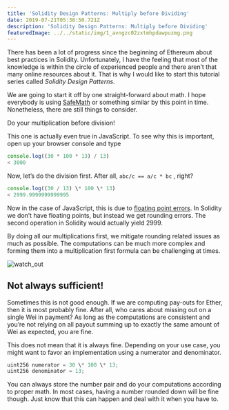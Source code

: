 ```yaml
---
title: 'Solidity Design Patterns: Multiply before Dividing'
date: 2019-07-21T05:38:50.721Z
description: 'Solidity Design Patterns: Multiply before Dividing'
featuredImage: ../../static/img/1_avngzc02zxtmhpdawpuzmg.png
---
```

There has been a lot of progress since the beginning of Ethereum about best practices in Solidity. Unfortunately, I have the feeling that most of the knowledge is within the circle of experienced people and there aren’t that many online resources about it. That is why I would like to start this tutorial series called _Solidity Design Patterns_.

We are going to start it off by one straight-forward about math. I hope everybody is using [SafeMath](https://github.com/OpenZeppelin/openzeppelin-solidity/blob/master/contracts/math/SafeMath.sol) or something similar by this point in time. Nonetheless, there are still things to consider.

Do your multiplication before division!

This one is actually even true in JavaScript. To see why this is important, open up your browser console and type

```javascript
console.log((30 * 100 * 13) / 13)
< 3000
```

Now, let’s do the division first. After all, `abc/c == a/c * bc` , right?

```javascript
console.log((30 / 13) \* 100 \* 13)
< 2999.9999999999995
```

Now in the case of JavaScript, this is due to [floating point errors](https://en.wikipedia.org/wiki/Floating_point_error_mitigation). In Solidity we don’t have floating points, but instead we get rounding errors. The second operation in Solidity would actually yield 2999.

By doing all our multiplications first, we mitigate rounding related issues as much as possible. The computations can be much more complex and forming them into a multiplication first formula can be challenging at times.

![watch_out](/img/1_avngzc02zxtmhpdawpuzmg.png)

## Not always sufficient!

Sometimes this is not good enough. If we are computing pay-outs for Ether, then it is most probably fine. After all, who cares about missing out on a single Wei in payment? As long as the computations are consistent and you’re not relying on all payout summing up to exactly the same amount of Wei as expected, you are fine.

This does not mean that it is always fine. Depending on your use case, you might want to favor an implementation using a numerator and denominator.

```javascript
uint256 numerator = 30 \* 100 \* 13;
uint256 denominator = 13;
```

You can always store the number pair and do your computations according to proper math. In most cases, having a number rounded down will be fine though. Just know that this can happen and deal with it when you have to.
